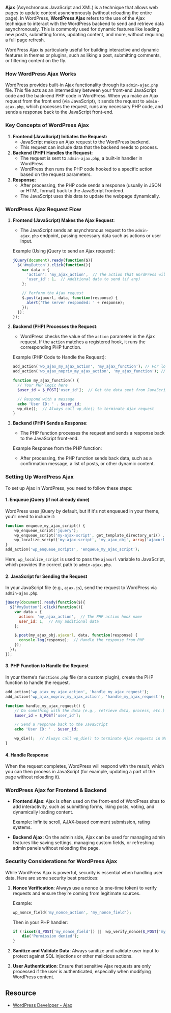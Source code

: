 **Ajax** (Asynchronous JavaScript and XML) is a technique that allows web pages to update content asynchronously (without reloading the entire page). In WordPress, **WordPress Ajax** refers to the use of the Ajax technique to interact with the WordPress backend to send and retrieve data asynchronously. This is commonly used for dynamic features like loading new posts, submitting forms, updating content, and more, without requiring a full page refresh.

WordPress Ajax is particularly useful for building interactive and dynamic features in themes or plugins, such as liking a post, submitting comments, or filtering content on the fly.

### **How WordPress Ajax Works**
WordPress provides built-in Ajax functionality through its `admin-ajax.php` file. This file acts as an intermediary between your front-end JavaScript code and the back-end PHP code in WordPress. When you make an Ajax request from the front end (via JavaScript), it sends the request to `admin-ajax.php`, which processes the request, runs any necessary PHP code, and sends a response back to the JavaScript front-end.

### **Key Concepts of WordPress Ajax**
1. **Frontend (JavaScript) Initiates the Request:**
    - JavaScript makes an Ajax request to the WordPress backend.
    - This request can include data that the backend needs to process.
2. **Backend (PHP) Handles the Request:**
    - The request is sent to `admin-ajax.php`, a built-in handler in WordPress.
    - WordPress then runs the PHP code hooked to a specific action based on the request parameters.
3. **Response:**
    - After processing, the PHP code sends a response (usually in JSON or HTML format) back to the JavaScript frontend.
    - The JavaScript uses this data to update the webpage dynamically.

### **WordPress Ajax Request Flow**
1. **Frontend (JavaScript) Makes the Ajax Request**:
    - The JavaScript sends an asynchronous request to the `admin-ajax.php` endpoint, passing necessary data such as actions or user input.
    
    Example (Using jQuery to send an Ajax request):
    
    ```javascript
    jQuery(document).ready(function($){
      $('#myButton').click(function(){
        var data = {
          'action': 'my_ajax_action',  // The action that WordPress will hook to
          'user_id': 1,  // Additional data to send (if any)
        };
    
        // Perform the Ajax request
        $.post(ajaxurl, data, function(response) {
          alert('The server responded: ' + response);
        });
      });
    });
    ```
    
2. **Backend (PHP) Processes the Request**:
    - WordPress checks the value of the `action` parameter in the Ajax request. If the `action` matches a registered hook, it runs the corresponding PHP function.
    
    Example (PHP Code to Handle the Request):
    
    ```php
    add_action('wp_ajax_my_ajax_action', 'my_ajax_function'); // For logged-in users
    add_action('wp_ajax_nopriv_my_ajax_action', 'my_ajax_function'); // For non-logged-in users
    
    function my_ajax_function() {
      // Your PHP logic here
      $user_id = $_POST['user_id'];  // Get the data sent from JavaScript
    
      // Respond with a message
      echo 'User ID: ' . $user_id;
      wp_die();  // Always call wp_die() to terminate Ajax request
    }
    ```
    
3. **Backend (PHP) Sends a Response**:
    - The PHP function processes the request and sends a response back to the JavaScript front-end.
    
    Example Response from the PHP function:
    - After processing, the PHP function sends back data, such as a confirmation message, a list of posts, or other dynamic content.

### **Setting Up WordPress Ajax**
To set up Ajax in WordPress, you need to follow these steps:

#### **1. Enqueue jQuery (if not already done)**
WordPress uses jQuery by default, but if it's not enqueued in your theme, you'll need to include it:

```php
function enqueue_my_ajax_script() {
    wp_enqueue_script('jquery');
    wp_enqueue_script('my-ajax-script', get_template_directory_uri() . '/js/ajax.js', array('jquery'), null, true);
    wp_localize_script('my-ajax-script', 'my_ajax_obj', array('ajaxurl' => admin_url('admin-ajax.php')));
}
add_action('wp_enqueue_scripts', 'enqueue_my_ajax_script');
```

Here, `wp_localize_script` is used to pass the `ajaxurl` variable to JavaScript, which provides the correct path to `admin-ajax.php`.

#### **2. JavaScript for Sending the Request**
In your JavaScript file (e.g., `ajax.js`), send the request to WordPress via `admin-ajax.php`.

```javascript
jQuery(document).ready(function($){
  $('#myButton').click(function(){
    var data = {
      action: 'my_ajax_action',  // The PHP action hook name
      user_id: 1,  // Any additional data
    };

    $.post(my_ajax_obj.ajaxurl, data, function(response) {
      console.log(response);  // Handle the response from PHP
    });
  });
});
```

#### **3. PHP Function to Handle the Request**
In your theme’s `functions.php` file (or a custom plugin), create the PHP function to handle the request.

```php
add_action('wp_ajax_my_ajax_action', 'handle_my_ajax_request');
add_action('wp_ajax_nopriv_my_ajax_action', 'handle_my_ajax_request');  // For non-logged-in users

function handle_my_ajax_request() {
    // Do something with the data (e.g., retrieve data, process, etc.)
    $user_id = $_POST['user_id'];

    // Send a response back to the JavaScript
    echo 'User ID: ' . $user_id;

    wp_die();  // Always call wp_die() to terminate Ajax requests in WordPress
}
```

#### **4. Handle Response**
When the request completes, WordPress will respond with the result, which you can then process in JavaScript (for example, updating a part of the page without reloading it).

### **WordPress Ajax for Frontend & Backend**
- **Frontend Ajax**: Ajax is often used on the front-end of WordPress sites to add interactivity, such as submitting forms, liking posts, voting, and dynamically loading content.
    
    Example: Infinite scroll, AJAX-based comment submission, rating systems.
- **Backend Ajax**: On the admin side, Ajax can be used for managing admin features like saving settings, managing custom fields, or refreshing admin panels without reloading the page.
    
### **Security Considerations for WordPress Ajax**
While WordPress Ajax is powerful, security is essential when handling user data. Here are some security best practices:
1. **Nonce Verification**: Always use a nonce (a one-time token) to verify requests and ensure they’re coming from legitimate sources.
    
    Example:
    
    ```php
    wp_nonce_field('my_nonce_action', 'my_nonce_field');
    ```
    
    Then in your PHP handler:
    
    ```php
    if (!isset($_POST['my_nonce_field']) || !wp_verify_nonce($_POST['my_nonce_field'], 'my_nonce_action')) {
        die('Permission denied');
    }
    ```
    
2. **Sanitize and Validate Data**: Always sanitize and validate user input to protect against SQL injections or other malicious actions.
3. **User Authentication**: Ensure that sensitive Ajax requests are only processed if the user is authenticated, especially when modifying WordPress content.

## Resource
- [WordPress Developer - Ajax](https://developer.wordpress.org/plugins/javascript/ajax/)